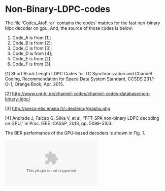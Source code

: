 # Non-Binary-LDPC-codes
The file 'Codes_AtoF.rar' contains the codes' matrics for the fast non-binary ldpc decoder on gpu. 
And, the source of those codes is below:

1. Code_A is from [1];
2. Code_B is from [2];
3. Code_C is from [3];
4. Code_D is from [4];
5. Code_E is from [2];
6. Code_F is from [3];

[1] Short Block Length LDPC Codes for TC Synchronization and Channel Coding, Recommendation for Space Data System Standard, CCSDS
231.1-O-1, Orange Book, Apr. 2015.

[2] http://www.uni-kl.de/channel-codes/channel-codes-database/non-binary-ldpc/

[3] http://perso-etis.ensea.fr/~declercq/graphs.php

[4] Andrade J, Falcao G, Silva V, et al, “FFT-SPA non-binary LDPC decoding on GPU,” in Proc. IEEE ICASSP, 2013, pp. 5099-5103.

The BER performance of the GPU-based decoders is shown in Fig. 1.

![BER](https://github.com/Liubusy/Non-Binary-LDPC-codes/blob/master/BER.eps)

